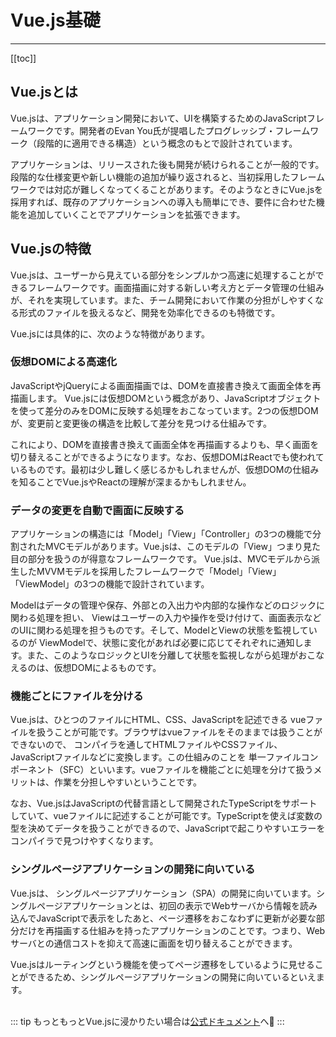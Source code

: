#  Vue.js基礎

---

[[toc]]

## Vue.jsとは 
Vue.jsは、アプリケーション開発において、UIを構築するためのJavaScriptフレームワークです。開発者のEvan You氏が提唱したプログレッシブ・フレームワーク（段階的に適用できる構造）という概念のもとで設計されています。<br>

アプリケーションは、リリースされた後も開発が続けられることが一般的です。段階的な仕様変更や新しい機能の追加が繰り返されると、当初採用したフレームワークでは対応が難しくなってくることがあります。そのようなときにVue.jsを採用すれば、既存のアプリケーションへの導入も簡単にでき、要件に合わせた機能を追加していくことでアプリケーションを拡張できます。
<br>

## Vue.jsの特徴
Vue.jsは、ユーザーから見えている部分をシンプルかつ高速に処理することができるフレームワークです。画面描画に対する新しい考え方とデータ管理の仕組みが、それを実現しています。また、チーム開発において作業の分担がしやすくなる形式のファイルを扱えるなど、開発を効率化できるのも特徴です。
<br>

Vue.jsには具体的に、次のような特徴があります。
<br>

### 仮想DOMによる高速化
JavaScriptやjQueryによる画面描画では、DOMを直接書き換えて画面全体を再描画します。 Vue.jsには仮想DOMという概念があり、JavaScriptオブジェクトを使って差分のみをDOMに反映する処理をおこなっています。2つの仮想DOMが、変更前と変更後の構造を比較して差分を見つける仕組みです。
<br>

これにより、DOMを直接書き換えて画面全体を再描画するよりも、早く画面を切り替えることができるようになります。なお、仮想DOMはReactでも使われているものです。最初は少し難しく感じるかもしれませんが、仮想DOMの仕組みを知ることでVue.jsやReactの理解が深まるかもしれません。
<br>

### データの変更を自動で画面に反映する
アプリケーションの構造には「Model」「View」「Controller」の3つの機能で分割されたMVCモデルがあります。Vue.jsは、このモデルの「View」つまり見た目の部分を扱うのが得意なフレームワークです。 Vue.jsは、MVCモデルから派生したMVVMモデルを採用したフレームワークで「Model」「View」「ViewModel」の3つの機能で設計されています。
<br>

Modelはデータの管理や保存、外部との入出力や内部的な操作などのロジックに関わる処理を担い、 Viewはユーザーの入力や操作を受け付けて、画面表示などのUIに関わる処理を担うものです。そして、ModelとViewの状態を監視しているのが ViewModelで、状態に変化があれば必要に応じてそれぞれに通知します。また、このようなロジックとUIを分離して状態を監視しながら処理がおこなえるのは、仮想DOMによるものです。
<br>

### 機能ごとにファイルを分ける
Vue.jsは、ひとつのファイルにHTML、CSS、JavaScriptを記述できる vueファイルを扱うことが可能です。ブラウザはvueファイルをそのままでは扱うことができないので、 コンパイラを通してHTMLファイルやCSSファイル、JavaScriptファイルなどに変換します。この仕組みのことを 単一ファイルコンポーネント（SFC）といいます。vueファイルを機能ごとに処理を分けて扱うメリットは、作業を分担しやすいということです。
<br>

なお、Vue.jsはJavaScriptの代替言語として開発されたTypeScriptをサポートしていて、vueファイルに記述することが可能です。TypeScriptを使えば変数の型を決めてデータを扱うことができるので、JavaScriptで起こりやすいエラーをコンパイラで見つけやすくなります。
<br>

### シングルページアプリケーションの開発に向いている
Vue.jsは、 シングルページアプリケーション（SPA）の開発に向いています。シングルページアプリケーションとは、初回の表示でWebサーバから情報を読み込んでJavaScriptで表示をしたあと、ページ遷移をおこなわずに更新が必要な部分だけを再描画する仕組みを持ったアプリケーションのことです。つまり、Webサーバとの通信コストを抑えて高速に画面を切り替えることができます。
<br>

Vue.jsはルーティングという機能を使ってページ遷移をしているように見せることができるため、シングルページアプリケーションの開発に向いているといえます。
<br><br>

::: tip
もっともっとVue.jsに浸かりたい場合は[公式ドキュメント](https://ja.vuejs.org/)へ:bathtub:
:::

